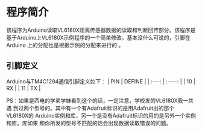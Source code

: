 # 程序简介
该程序为Arduino读取VL6180X距离传感器数据的读取和判断回传部分。该程序是
基于Arduino上VL6180X示例程序的一个简单修改。基本没什么可说的，引脚在Arduino
上的分配也是根据示例的分配来进行的 。

## 引脚定义
Arduino与TM4C1294通信引脚定义如下：
|  PIN  | DEFINE |
| :---: | :----: |
|  10   |   RX   |
|  11   |   TX   |

PS：如果是西电的学弟学妹看到这个的话，一定注意，学校发的VL6180X我一共遇
到过两个型号的。其中有一个有Adafruit标识的是用Adafruit出的那个VL6180X的
Arduino实例和库，另一个是没有Adafruit标识的用的是另外一个实例和库。库如果
和你所发的型号不匹配的话会出现数据读取错误的问题。